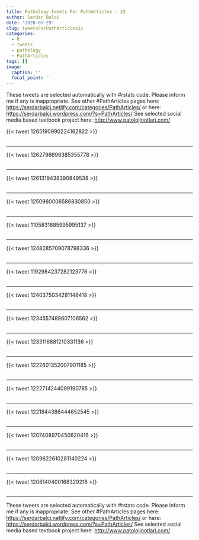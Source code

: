 ```yaml
---
title: Pathology Tweets For PathArticles - 22
author: Serdar Balci
date: '2020-05-29'
slug: tweetsForPathArticles22
categories:
  - R
  - tweets
  - pathology
  - PathArticles
tags: []
image:
  caption: ''
  focal_point: ''
---
```



These tweets are selected automatically with #rstats code. Please inform me if any is inappropriate.
See other #PathArticles pages here: https://serdarbalci.netlify.com/categories/PathArticles/  or here: https://serdarbalci.wordpress.com/?s=PathArticles/ 
See selected social media based textbook project here: http://www.patolojinotlari.com/

{{< tweet 1265190990224162822 >}}
<br>
<br>
<hr>
{{< tweet 1262796696385355778 >}}
<br>
<br>
<hr>
{{< tweet 1261319438390849538 >}}
<br>
<br>
<hr>
{{< tweet 1250960006586830850 >}}
<br>
<br>
<hr>
{{< tweet 1105831885995995137 >}}
<br>
<br>
<hr>
{{< tweet 1248285709078798336 >}}
<br>
<br>
<hr>
{{< tweet 1192984237282123776 >}}
<br>
<br>
<hr>
{{< tweet 1240375034281148418 >}}
<br>
<br>
<hr>
{{< tweet 1234557489607106562 >}}
<br>
<br>
<hr>
{{< tweet 1233116881210331136 >}}
<br>
<br>
<hr>
{{< tweet 1222601352007901185 >}}
<br>
<br>
<hr>
{{< tweet 1222714244099190785 >}}
<br>
<br>
<hr>
{{< tweet 1221844386444652545 >}}
<br>
<br>
<hr>
{{< tweet 1207408970450620416 >}}
<br>
<br>
<hr>
{{< tweet 1209622610281140224 >}}
<br>
<br>
<hr>
{{< tweet 1208140400168329216 >}}
<br>
<br>
<hr>


These tweets are selected automatically with #rstats code. Please inform me if any is inappropriate.
See other #PathArticles pages here: https://serdarbalci.netlify.com/categories/PathArticles/  or here: https://serdarbalci.wordpress.com/?s=PathArticles/ 
See selected social media based textbook project here: http://www.patolojinotlari.com/
